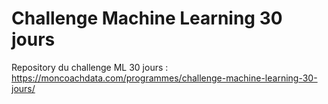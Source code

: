 # Challenge Machine Learning 30 jours

Repository du challenge ML 30 jours : https://moncoachdata.com/programmes/challenge-machine-learning-30-jours/
